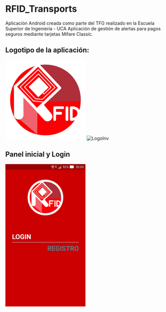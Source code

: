 # RFID_Transports
Aplicación Android creada como parte del TFG realizado en la Escuela Superior de Ingeniería - UCA
Aplicación de gestión de alertas para pagos seguros mediante tarjetas Mifare Classic.


## Logotipo de la aplicación:
<img src="https://github.com/ismaeee/rfid_transports/blob/master/capturas%20de%20pantalla/logo_inverso_dif.png" alt="Logo" width="250"/>

<img src="https://github.com/ismaeee/rfid_transports/blob/master/capturas%20de%20pantalla/logo_inverso.png" alt="LogoInv" width="250"/>



## Panel inicial y Login

<img src="https://github.com/ismaeee/rfid_transports/blob/master/capturas%20de%20pantalla/1.jpg" alt="Inicial" width="250"/>

